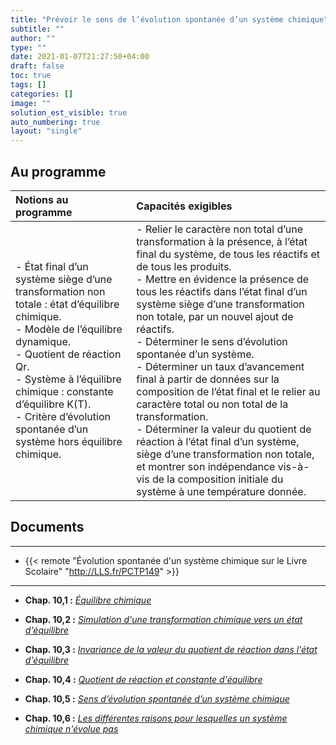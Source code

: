 ```yaml
---
title: "Prévoir le sens de l’évolution spontanée d’un système chimique"
subtitle: ""
author: ""
type: ""
date: 2021-01-07T21:27:50+04:00
draft: false
toc: true
tags: []
categories: []
image: ""
solution_est_visible: true
auto_numbering: true
layout: "single"
---
```


## Au programme

| Notions au programme | Capacités exigibles |
| :---- | :---- |
| - État final d’un système siège d’une transformation non totale : état d’équilibre chimique.<br />- Modèle de l’équilibre dynamique.<br />- Quotient de réaction Qr.<br />- Système à l’équilibre chimique : constante d’équilibre K(T).<br />- Critère d’évolution spontanée d’un système hors équilibre chimique. | - Relier le caractère non total d’une transformation à la présence, à l’état final du système, de tous les réactifs et de tous les produits.<br />- Mettre en évidence la présence de tous les réactifs dans l’état final d’un système siège d’une transformation non totale, par un nouvel ajout de réactifs.<br />- Déterminer le sens d’évolution spontanée d’un système.<br />- Déterminer un taux d’avancement final à partir de données sur la composition de l’état final et le relier au caractère total ou non total de la transformation.<br />- Déterminer la valeur du quotient de réaction à l’état final d’un système, siège d’une transformation non totale, et montrer son indépendance vis-à-vis de la composition initiale du système à une température donnée. |

## Documents

----

- {{< remote "Évolution spontanée d'un système chimique sur le Livre Scolaire" "http://LLS.fr/PCTP149" >}}

----

- **Chap. 10,1 :** [*Équilibre chimique*](1-equilibre-chimique)

- **Chap. 10,2 :** [*Simulation d'une transformation chimique vers un état d'équilibre*](2-simulation-transformation-chimique)

- **Chap. 10,3 :** [*Invariance de la valeur du quotient de réaction dans l'état d'équilibre*](3-invariance-quotient-reaction-equilibre)

- **Chap. 10,4 :** [*Quotient de réaction et constante d'équilibre*](4-quotient-reaction-constante-equilibre)

- **Chap. 10,5 :** [*Sens d’évolution spontanée d’un système chimique*](5-sens-evolution)

- **Chap. 10,6 :** [*Les différentes raisons pour lesquelles un système chimique n'évolue pas*](6-td-evolution-spontanee)
